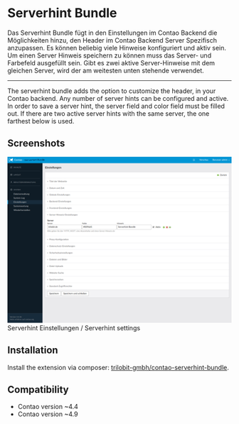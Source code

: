 Serverhint Bundle
================

Das Serverhint Bundle fügt in den Einstellungen im Contao Backend die Möglichkeiten hinzu, den Header im Contao Backend Server Spezifisch anzupassen. Es können beliebig viele Hinweise konfiguriert und aktiv sein. Um einen Server Hinweis speichern zu können muss das Server- und Farbefeld ausgefüllt sein. Gibt es zwei aktive Server-Hinweise mit dem gleichen Server, wird der am weitesten unten stehende verwendet.

---

The serverhint bundle adds the option to customize the header, in your Contao backend. Any number of server hints can be configured and active. In order to save a server hint, the server field and color field must be filled out. If there are two active server hints with the same server, the one farthest below is used.


Screenshots
-----------

![](docs/images/serverhint_backend.png)
Serverhint Einstellungen / Serverhint settings


Installation
------------

Install the extension via composer: [trilobit-gmbh/contao-serverhint-bundle](https://packagist.org/packages/trilobit-gmbh/contao-serverhint-bundle).


Compatibility
-------------

- Contao version ~4.4
- Contao version ~4.9